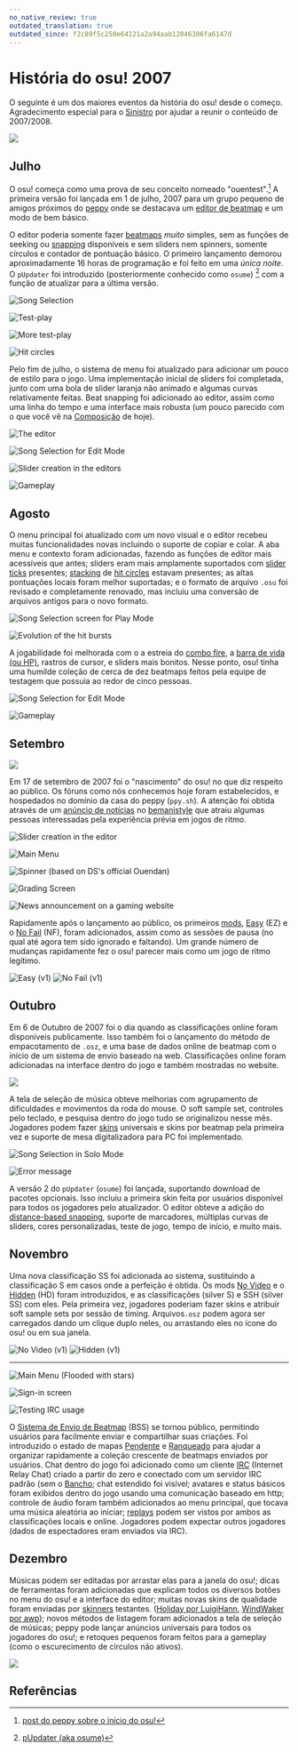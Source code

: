 ```yaml
---
no_native_review: true
outdated_translation: true
outdated_since: f2c89f5c250e64121a2a94aab12046306fa6147d
---
```


# História do osu! 2007

O seguinte é um dos maiores eventos da história do osu! desde o começo. Agradecimento especial para o [Sinistro](https://osu.ppy.sh/users/5530) por ajudar a reunir o conteúdo de 2007/2008.

![](img/2007.jpg)

## Julho

O osu! começa como uma prova de seu conceito nomeado "ouentest".[^ouentest] A primeira versão foi lançada em 1 de julho, 2007 para um grupo pequeno de amigos próximos do [peppy](https://osu.ppy.sh/users/2) onde se destacava um [editor de beatmap](/wiki/Client/Beatmap_editor) e um modo de bem básico.

O editor poderia somente fazer [beatmaps](/wiki/Beatmap) *muito* simples, sem as funções de seeking ou [snapping](/wiki/Beatmapping/Snapping) disponíveis e sem sliders nem spinners, somente círculos e contador de pontuação básico. O primeiro lançamento demorou aproximadamente 16 horas de programação e foi feito em uma *única noite*. O `pUpdater` foi introduzido (posteriormente conhecido como `osume`) [^osume] com a função de atualizar para a última versão.

![](img/2007-07_01.jpg "Song Selection")

![](img/2007-07_02.jpg "Test-play")

![](img/2007-07_03.jpg "More test-play")

![](img/2007-07_04.jpg "Hit circles")

Pelo fim de julho, o sistema de menu foi atualizado para adicionar um pouco de estilo para o jogo. Uma implementação inicial de sliders foi completada, junto com uma bola de slider laranja não animado e algumas curvas relativamente feitas. Beat snapping foi adicionado ao editor, assim como uma linha do tempo e uma interface mais robusta (um pouco parecido com o que você vê na [Composição](/wiki/Client/Beatmap_editor/Compose) de hoje).

![](img/2007-07_05.jpg "The editor")

![](img/2007-07_06.jpg "Song Selection for Edit Mode")

![](img/2007-07_07.jpg "Slider creation in the editors")

![](img/2007-07_08.jpg "Gameplay")

## Agosto

O menu principal foi atualizado com um novo visual e o editor recebeu muitas funcionalidades novas incluindo o suporte de copiar e colar. A aba menu e contexto foram adicionadas, fazendo as funções de editor mais acessíveis que antes; sliders eram mais amplamente suportados com [slider ticks](/wiki/Gameplay/Hit_object/Slider/Slider_tick) presentes; [stacking](/wiki/Beatmapping/Mapping_techniques/Stack) de [hit circles](/wiki/Gameplay/Hit_object/Hit_circle) estavam presentes; as altas pontuações locais foram melhor suportadas; e o formato de arquivo `.osu` foi revisado e completamente renovado, mas incluiu uma conversão de arquivos antigos para o novo formato.

![](img/2007-08_01.jpg "Song Selection screen for Play Mode")

![](img/2007-08_02.jpg "Evolution of the hit bursts")

A jogabilidade foi melhorada com o a estreia do [combo fire](/wiki/Gameplay/Combo_fire), a [barra de vida (ou HP)](/wiki/Gameplay/Health), rastros de cursor, e sliders mais bonitos. Nesse ponto, osu! tinha uma humilde coleção de cerca de dez beatmaps feitos pela equipe de testagem que possuia ao redor de cinco pessoas.

![](img/2007-08_03.jpg "Song Selection for Edit Mode")

![](img/2007-08_04.jpg "Gameplay")

## Setembro

![](img/2007-09.jpg)

Em 17 de setembro de 2007 foi o "nascimento" do osu! no que diz respeito ao público. Os fóruns como nós conhecemos hoje foram estabelecidos, e hospedados no domínio da casa do peppy (`ppy.sh`). A atenção foi obtida através de um [anúncio de notícias](https://web.archive.org/web/20071221020801/http://www.bemanistyle.com/index.php?news_id=483) no [bemanistyle](http://bemanistyle.com) que atraiu algumas pessoas interessadas pela experiência prévia em jogos de ritmo.

![](img/2007-09_01.jpg "Slider creation in the editor")

![](img/2007-09_02.jpg "Main Menu")

![](img/2007-09_03.jpg "Spinner \(based on DS's official Ouendan\)")

![](img/2007-09_04.jpg "Grading Screen")

![](img/2007-09_05.jpg "News announcement on a gaming website")

Rapidamente após o lançamento ao público, os primeiros [mods](/wiki/Gameplay/Game_modifier), [Easy](/wiki/Gameplay/Game_modifier/Easy) (EZ) e o [No Fail](/wiki/Gameplay/Game_modifier/No_Fail) (NF), foram adicionados, assim como as sessões de pausa (no qual até agora tem sido ignorado e faltando). Um grande número de mudanças rapidamente fez o osu! parecer mais como um jogo de ritmo legítimo.

![](img/easy.png "Easy (v1)") ![](img/no_fail.png "No Fail (v1)")

## Outubro

Em 6 de Outubro de 2007 foi o dia quando as classificações online foram disponíveis publicamente. Isso também foi o lançamento do método de empacotamento de `.osz`, e uma base de dados online de beatmap com o início de um sistema de envio baseado na web. Classificações online foram adicionadas na interface dentro do jogo e também mostradas no website.

![](img/2007-10_01.jpg)

A tela de seleção de música obteve melhorias com agrupamento de dificuldades e movimentos da roda do mouse. O soft sample set, controles pelo teclado, e pesquisa dentro do jogo tudo se originalizou nesse mês. Jogadores podem fazer [skins](/wiki/Skinning) universais e skins por beatmap pela primeira vez e suporte de mesa digitalizadora para PC foi implementado.

![](img/2007-10_02.jpg "Song Selection in Solo Mode")

![](img/2007-10_03.jpg "Error message")

A versão 2 do `pUpdater` (`osume`) foi lançada, suportando download de pacotes opcionais. Isso incluiu a primeira skin feita por usuários disponível para todos os jogadores pelo atualizador. O editor obteve a adição do [distance-based snapping](/wiki/Client/Beatmap_editor/Distance_snap), suporte de marcadores, múltiplas curvas de sliders, cores personalizadas, teste de jogo, tempo de início, e muito mais.

## Novembro

Uma nova classificação SS foi adicionada ao sistema, sustituindo a classificação S em casos onde a perfeição é obtida. Os mods [No Video](/wiki/Gameplay/Game_modifier/No_Video) e o [Hidden](/wiki/Gameplay/Game_modifier/Hidden) (HD) foram introduzidos, e as classificações (silver S) e SSH (silver SS) com eles. Pela primeira vez, jogadores poderiam fazer skins e atribuír soft sample sets por sessão de timing. Arquivos`.osz` podem agora ser carregados dando um clique duplo neles, ou arrastando eles no ícone do osu! ou em sua janela.

![](img/no_video.png "No Video \(v1\)") ![](img/hidden.png "Hidden \(v1\)")

---

![](img/2007-11_01.jpg "Main Menu \(Flooded with stars\)")

![](img/2007-11_02.jpg "Sign-in screen")

![](img/2007-11_03.jpg "Testing IRC usage")

O [Sistema de Envio de Beatmap](/wiki/Beatmapping/Beatmap_submission) (BSS) se tornou público, permitindo usuários para facilmente enviar e compartilhar suas criações. Foi introduzido o estado de mapas [Pendente](/wiki/Beatmap/Category#wip-and-pending) e [Ranqueado](/wiki/Beatmap/Category#ranked) para ajudar a organizar rapidamente a coleção crescente de beatmaps enviados por usuários. Chat dentro do jogo foi adicionado como um cliente [IRC](/wiki/Community/Internet_Relay_Chat) (Internet Relay Chat) criado a partir do zero e conectado com um servidor IRC padrão (sem o [Bancho](/wiki/Bancho_(server)); chat estendido foi visível; avatares e status básicos foram exibidos dentro do jogo usando uma comunicação baseado em http; controle de áudio foram também adicionados ao menu principal, que tocava uma música aleatória ao iniciar; [replays](/wiki/Gameplay/Replay) podem ser vistos por ambos as classificações locais e online. Jogadores podem expectar outros jogadores (dados de espectadores eram enviados via IRC).

## Dezembro

Músicas podem ser editadas por arrastar elas para a janela do osu!; dicas de ferramentas foram adicionadas que explicam todos os diversos botões no menu do osu! e a interface do editor; muitas novas skins de qualidade foram enviadas por [skinners](/wiki/Skinning/Skinner) testantes. ([Holiday por LuigiHann](https://osu.ppy.sh/community/forums/topics/1139), [WindWaker por awp](https://osu.ppy.sh/community/forums/topics/761)); novos métodos de listagem foram adicionados a tela de seleção de músicas; peppy pode lançar anúncios universais para todos os jogadores do osu!; e retoques pequenos foram feitos para a gameplay (como o escurecimento de círculos não ativos).

![](img/2007-12_01.jpg)

## Referências

[^ouentest]: [post do peppy sobre o início do osu!](https://twitter.com/ppy/status/1141394137637249025?s=20)
[^osume]: [pUpdater (aka osume)](https://osu.ppy.sh/community/forums/topics/4?n=1)
